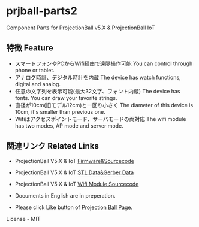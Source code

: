# prjball-parts2
Component Parts for ProjectionBall v5.X &amp; ProjectionBall  IoT



## 特徴 Feature
  * スマートフォンやPCからWifi経由で遠隔操作可能  You can control through phone or tablet.  
  * アナログ時計、デジタル時計を内蔵  The device has watch functions, digital and analog.  
  * 任意の文字列を表示可能(最大32文字、フォント内蔵)  The device has fonts. You can draw your favorite strings.  
  * 直径が10cm(旧モデル12cm)と一回り小さく  The diameter of this device is 10cm, it's smaller than previous one.   
  * Wifiはアクセスポイントモード、サーバモードの両対応  The wifi module has two modes, AP mode and server mode.  
  
## 関連リンク Related Links
  * ProjectionBall V5.X &amp; IoT [Firmware&Sourcecode][1]      
  * ProjectionBall V5.X &amp; IoT [STL Data&Gerber Data][2]  
  * ProjectionBall V5.X &amp; IoT [Wifi Module Sourcecode][3]  
  
  
  * Documents in English are in preperation.  
  * Please click Like button of [Projection Ball Page][4]. 
  
  License - MIT
  
  
  [1]: https://github.com/meerstern/prjball-firmware2 "*1"
  [2]: https://github.com/meerstern/prjball-parts2 "*2"
  [3]: https://github.com/meerstern/prjball-wifimodule2 "*3"
  [4]: https://www.facebook.com/projectionball "*4"

